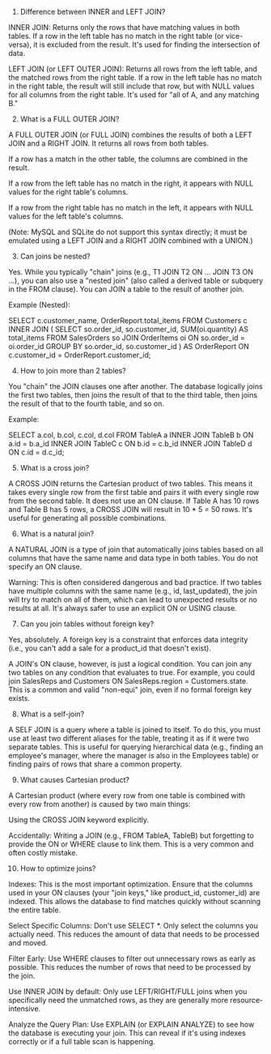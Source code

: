1. Difference between INNER and LEFT JOIN?

INNER JOIN: Returns only the rows that have matching values in both tables. If a row in the left table has no match in the right table (or vice-versa), it is excluded from the result. It's used for finding the intersection of data.

LEFT JOIN (or LEFT OUTER JOIN): Returns all rows from the left table, and the matched rows from the right table. If a row in the left table has no match in the right table, the result will still include that row, but with NULL values for all columns from the right table. It's used for "all of A, and any matching B."

2. What is a FULL OUTER JOIN?

A FULL OUTER JOIN (or FULL JOIN) combines the results of both a LEFT JOIN and a RIGHT JOIN. It returns all rows from both tables.

If a row has a match in the other table, the columns are combined in the result.

If a row from the left table has no match in the right, it appears with NULL values for the right table's columns.

If a row from the right table has no match in the left, it appears with NULL values for the left table's columns.

(Note: MySQL and SQLite do not support this syntax directly; it must be emulated using a LEFT JOIN and a RIGHT JOIN combined with a UNION.)

3. Can joins be nested?

Yes. While you typically "chain" joins (e.g., T1 JOIN T2 ON ... JOIN T3 ON ...), you can also use a "nested join" (also called a derived table or subquery in the FROM clause). You can JOIN a table to the result of another join.

Example (Nested):

SELECT
    c.customer_name,
    OrderReport.total_items
FROM
    Customers c
INNER JOIN (
    SELECT
        so.order_id,
        so.customer_id,
        SUM(oi.quantity) AS total_items
    FROM
        SalesOrders so
    JOIN
        OrderItems oi ON so.order_id = oi.order_id
    GROUP BY
        so.order_id, so.customer_id
) AS OrderReport ON c.customer_id = OrderReport.customer_id;


4. How to join more than 2 tables?

You "chain" the JOIN clauses one after another. The database logically joins the first two tables, then joins the result of that to the third table, then joins the result of that to the fourth table, and so on.

Example:

SELECT
    a.col, b.col, c.col, d.col
FROM
    TableA a
INNER JOIN
    TableB b ON a.id = b.a_id
INNER JOIN
    TableC c ON b.id = c.b_id
INNER JOIN
    TableD d ON c.id = d.c_id;


5. What is a cross join?

A CROSS JOIN returns the Cartesian product of two tables. This means it takes every single row from the first table and pairs it with every single row from the second table. It does not use an ON clause. If Table A has 10 rows and Table B has 5 rows, a CROSS JOIN will result in 10 * 5 = 50 rows. It's useful for generating all possible combinations.

6. What is a natural join?

A NATURAL JOIN is a type of join that automatically joins tables based on all columns that have the same name and data type in both tables. You do not specify an ON clause.

Warning: This is often considered dangerous and bad practice. If two tables have multiple columns with the same name (e.g., id, last_updated), the join will try to match on all of them, which can lead to unexpected results or no results at all. It's always safer to use an explicit ON or USING clause.

7. Can you join tables without foreign key?

Yes, absolutely. A foreign key is a constraint that enforces data integrity (i.e., you can't add a sale for a product_id that doesn't exist).

A JOIN's ON clause, however, is just a logical condition. You can join any two tables on any condition that evaluates to true. For example, you could join SalesReps and Customers ON SalesReps.region = Customers.state. This is a common and valid "non-equi" join, even if no formal foreign key exists.

8. What is a self-join?

A SELF JOIN is a query where a table is joined to itself. To do this, you must use at least two different aliases for the table, treating it as if it were two separate tables. This is useful for querying hierarchical data (e.g., finding an employee's manager, where the manager is also in the Employees table) or finding pairs of rows that share a common property.

9. What causes Cartesian product?

A Cartesian product (where every row from one table is combined with every row from another) is caused by two main things:

Using the CROSS JOIN keyword explicitly.

Accidentally: Writing a JOIN (e.g., FROM TableA, TableB) but forgetting to provide the ON or WHERE clause to link them. This is a very common and often costly mistake.

10. How to optimize joins?

Indexes: This is the most important optimization. Ensure that the columns used in your ON clauses (your "join keys," like product_id, customer_id) are indexed. This allows the database to find matches quickly without scanning the entire table.

Select Specific Columns: Don't use SELECT *. Only select the columns you actually need. This reduces the amount of data that needs to be processed and moved.

Filter Early: Use WHERE clauses to filter out unnecessary rows as early as possible. This reduces the number of rows that need to be processed by the join.

Use INNER JOIN by default: Only use LEFT/RIGHT/FULL joins when you specifically need the unmatched rows, as they are generally more resource-intensive.

Analyze the Query Plan: Use EXPLAIN (or EXPLAIN ANALYZE) to see how the database is executing your join. This can reveal if it's using indexes correctly or if a full table scan is happening.
